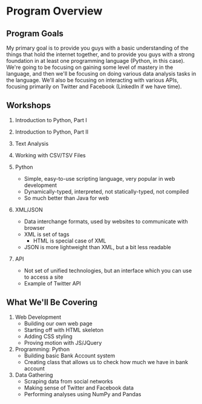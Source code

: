 # Program Overview
## Program Goals
My primary goal is to provide you guys with a basic understanding of the things that hold the internet together, and to provide you guys with a strong foundation in at least one programming language (Python, in this case). We're going to be focusing on gaining some level of mastery in the language, and then we'll be focusing on doing various data analysis tasks in the language. We'll also be focusing on interacting with various APIs, focusing primarily on Twitter and Facebook (LinkedIn if we have time).

## Workshops
1. Introduction to Python, Part I
2. Introduction to Python, Part II
3. Text Analysis
4. Working with CSV/TSV Files

4. Python
   * Simple, easy-to-use scripting language, very popular in web development
   * Dynamically-typed, interpreted, not statically-typed, not compiled
   * So much better than Java for web
5. XML/JSON
   * Data interchange formats, used by websites to communicate with browser
   * XML is set of tags
     * HTML is special case of XML
   * JSON is more lightweight than XML, but a bit less readable
6. API
   * Not set of unified technologies, but an interface which you can use to access a site
   * Example of Twitter API

## What We'll Be Covering
1. Web Development
   * Building our own web page
   * Starting off with HTML skeleton
   * Adding CSS styling
   * Proving motion with JS/JQuery
2. Programming: Python
   * Building basic Bank Account system
   * Creating class that allows us to check how much we have in bank account
3. Data Gathering
   * Scraping data from social networks
   * Making sense of Twitter and Facebook data
   * Performing analyses using NumPy and Pandas